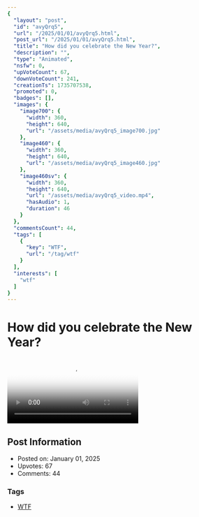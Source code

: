 ```yaml
---
{
  "layout": "post",
  "id": "avyQrq5",
  "url": "/2025/01/01/avyQrq5.html",
  "post_url": "/2025/01/01/avyQrq5.html",
  "title": "How did you celebrate the New Year?",
  "description": "",
  "type": "Animated",
  "nsfw": 0,
  "upVoteCount": 67,
  "downVoteCount": 241,
  "creationTs": 1735707538,
  "promoted": 0,
  "badges": [],
  "images": {
    "image700": {
      "width": 360,
      "height": 640,
      "url": "/assets/media/avyQrq5_image700.jpg"
    },
    "image460": {
      "width": 360,
      "height": 640,
      "url": "/assets/media/avyQrq5_image460.jpg"
    },
    "image460sv": {
      "width": 360,
      "height": 640,
      "url": "/assets/media/avyQrq5_video.mp4",
      "hasAudio": 1,
      "duration": 46
    }
  },
  "commentsCount": 44,
  "tags": [
    {
      "key": "WTF",
      "url": "/tag/wtf"
    }
  ],
  "interests": [
    "wtf"
  ]
}
---
```


# How did you celebrate the New Year?

<video controls playsinline loop poster="/assets/media/avyQrq5_image460.jpg">
  <source src="/assets/media/avyQrq5_video.mp4" type="video/mp4">
  Your browser does not support the video tag.
</video>

## Post Information

- Posted on: January 01, 2025
- Upvotes: 67
- Comments: 44

### Tags

- [WTF](/tag/WTF)
